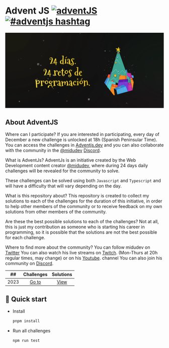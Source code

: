 # Advent JS [![adventJS](https://img.shields.io/badge/adventJS-fbbf24?style=flat-square&logo=JavaScript&logoColor=000000)](https://adventjs.dev) [![#adventjs hashtag](https://img.shields.io/badge/-%23adventJS-1DA1F2?style=flat-square&logo=twitter&logoColor=white)](https://twitter.com/search?q=%23adventjs&src=recent_search_click&f=live)

![Hero image](/public/hero-image.webp)

<div>
    <div>

## About AdventJS

Where can I participate?
If you are interested in participating, every day of December a new challenge is unlocked at 18h (Spanish Peninsular Time). You can access the challenges in [Adventjs.dev](https://adventjs.dev) and you can also collaborate with the community in the [@midudev](https://twitter.com/midudev) [Discord](https://t.co/XruHkD62j3).

What is AdventJs?
AdventJs is an initiative created by the Web Development content creator [@midudev](https://twitter.com/midudev), where during 24 days daily challenges will be revealed for the community to solve.

These challenges can be solved using both ```Javascript``` and ```Typescript``` and will have a difficulty that will vary depending on the day.

What is this repository about?
This repository is created to collect my solutions to each of the challenges for the duration of this initiative, in order to help other members of the community or to receive feedback on my own solutions from other members of the community.

Are these the best possible solutions to each of the challenges?
Not at all, this is just my contribution as someone who is starting his career in programming, so it is possible that the solutions are not the best possible for each challenge.

Where to find more about the community?
You can follow midudev on [Twitter](https://twitter.com/midudev) You can also watch his live streams on [Twitch](https://www.twitch.tv/midudev). (Mon-Thurs at 20h regular times, may change) or on his [Youtube](https://www.youtube.com/c/midudev). channel You can also join his community on [Discord](https://t.co/XruHkD62j3).

| ##    |                               Challenges                              |                              Solutions                               |
| :---: |:---------------------------------------------------------------------:|:--------------------------------------------------------------------:|
|  2023   | [Go to](https://adventjs.dev/)                                       |   [View](https://github.com/AlecANL/adventjs/tree/main/src/2023)     |

## 🚀 Quick start

- Install

  ```bash
  pnpm install
  ```

- Run all challenges

  ```bash
  npm run test
  ```

    </div>

</div>
